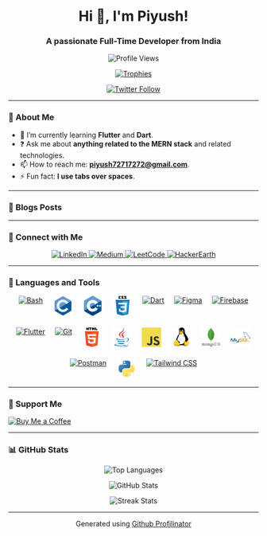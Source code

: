 <h1 align="center">Hi 👋, I'm Piyush!</h1>
<h3 align="center">A passionate Full-Time Developer from India</h3>

<p align="center"> 
  <img src="https://komarev.com/ghpvc/?username=piro-piyush&label=Profile%20views&color=0e75b6&style=flat" alt="Profile Views" />
</p>

<p align="center"> 
  <a href="https://github.com/ryo-ma/github-profile-trophy">
    <img src="https://github-profile-trophy.vercel.app/?username=piro-piyush" alt="Trophies" />
  </a>
</p>

<p align="center">
  <a href="https://x.com/Piiiyuuu_sh" target="_blank">
    <img src="https://img.shields.io/badge/twitter-%2300acee.svg?&style" alt="Twitter Follow" />
  </a>
</p>

---

### 🚀 About Me
- 🌱 I’m currently learning **Flutter** and **Dart**.
- ❓ Ask me about **anything related to the MERN stack** and related technologies.
- 📫 How to reach me: **[piyush72717272@gmail.com](mailto:piyush72717272@gmail.com)**.
- ⚡ Fun fact: **I use tabs over spaces**.

---

### 📝 Blogs Posts
<!-- BLOG-POST-LIST:START -->
<!-- BLOG-POST-LIST:END -->

---

### 🤝 Connect with Me
<p align="center">
  <a href="https://linkedin.com/in/piyush-kumar-112814277" target="_blank">
    <img src="https://raw.githubusercontent.com/rahuldkjain/github-profile-readme-generator/master/src/images/icons/Social/linked-in-alt.svg" alt="LinkedIn" height="30" width="40" />
  </a>
  <a href="https://medium.com/@piyush72717272" target="_blank">
    <img src="https://raw.githubusercontent.com/rahuldkjain/github-profile-readme-generator/master/src/images/icons/Social/medium.svg" alt="Medium" height="30" width="40" />
  </a>
  <a href="https://www.leetcode.com/piro_player_piyush" target="_blank">
    <img src="https://raw.githubusercontent.com/rahuldkjain/github-profile-readme-generator/master/src/images/icons/Social/leet-code.svg" alt="LeetCode" height="30" width="40" />
  </a>
  <a href="https:/https://www.hackerrank.com//piyush72717272" target="_blank">
    <img src="https://raw.githubusercontent.com/rahuldkjain/github-profile-readme-generator/master/src/images/icons/Social/hackerrank.svg" alt="HackerEarth" height="30" width="40" />
  </a>
</p>

---

### 🔧 Languages and Tools
<div align="center" style="display: flex; flex-wrap: wrap; justify-content: center; gap: 20px;"> <!-- Adjusted gap to 20px -->
    <a href="https://www.gnu.org/software/bash/" target="_blank" title="Bash">
      <img src="https://www.vectorlogo.zone/logos/gnu_bash/gnu_bash-icon.svg" alt="Bash" width="40" height="40"/>
    </a>
    <a href="https://www.cprogramming.com/" target="_blank" title="C">
      <img src="https://raw.githubusercontent.com/devicons/devicon/master/icons/c/c-original.svg" alt="C" width="40" height="40"/>
    </a>
    <a href="https://www.w3schools.com/cpp/" target="_blank" title="C++">
      <img src="https://raw.githubusercontent.com/devicons/devicon/master/icons/cplusplus/cplusplus-original.svg" alt="C++" width="40" height="40"/>
    </a>
    <a href="https://www.w3schools.com/css/" target="_blank" title="CSS3">
      <img src="https://raw.githubusercontent.com/devicons/devicon/master/icons/css3/css3-original-wordmark.svg" alt="CSS3" width="40" height="40"/>
    </a>
    <a href="https://dart.dev" target="_blank" title="Dart">
      <img src="https://www.vectorlogo.zone/logos/dartlang/dartlang-icon.svg" alt="Dart" width="40" height="40"/>
    </a>
    <a href="https://www.figma.com/" target="_blank" title="Figma">
      <img src="https://www.vectorlogo.zone/logos/figma/figma-icon.svg" alt="Figma" width="40" height="40"/>
    </a>
    <a href="https://firebase.google.com/" target="_blank" title="Firebase">
      <img src="https://www.vectorlogo.zone/logos/firebase/firebase-icon.svg" alt="Firebase" width="40" height="40"/>
    </a>
    <a href="https://flutter.dev" target="_blank" title="Flutter">
      <img src="https://www.vectorlogo.zone/logos/flutterio/flutterio-icon.svg" alt="Flutter" width="40" height="40"/>
    </a>
    <a href="https://git-scm.com/" target="_blank" title="Git">
      <img src="https://www.vectorlogo.zone/logos/git-scm/git-scm-icon.svg" alt="Git" width="40" height="40"/>
    </a>
    <a href="https://www.w3.org/html/" target="_blank" title="HTML5">
      <img src="https://raw.githubusercontent.com/devicons/devicon/master/icons/html5/html5-original-wordmark.svg" alt="HTML5" width="40" height="40"/>
    </a>
    <a href="https://www.java.com" target="_blank" title="Java">
      <img src="https://raw.githubusercontent.com/devicons/devicon/master/icons/java/java-original.svg" alt="Java" width="40" height="40"/>
    </a>
    <a href="https://developer.mozilla.org/en-US/docs/Web/JavaScript" target="_blank" title="JavaScript">
      <img src="https://raw.githubusercontent.com/devicons/devicon/master/icons/javascript/javascript-original.svg" alt="JavaScript" width="40" height="40"/>
    </a>
    <a href="https://www.linux.org/" target="_blank" title="Linux">
      <img src="https://raw.githubusercontent.com/devicons/devicon/master/icons/linux/linux-original.svg" alt="Linux" width="40" height="40"/>
    </a>
    <a href="https://www.mongodb.com/" target="_blank" title="MongoDB">
      <img src="https://raw.githubusercontent.com/devicons/devicon/master/icons/mongodb/mongodb-original-wordmark.svg" alt="MongoDB" width="40" height="40"/>
    </a>
    <a href="https://www.mysql.com/" target="_blank" title="MySQL">
      <img src="https://raw.githubusercontent.com/devicons/devicon/master/icons/mysql/mysql-original-wordmark.svg" alt="MySQL" width="40" height="40"/>
    </a>
    <a href="https://postman.com" target="_blank" title="Postman">
      <img src="https://www.vectorlogo.zone/logos/getpostman/getpostman-icon.svg" alt="Postman" width="40" height="40"/>
    </a>
    <a href="https://www.python.org" target="_blank" title="Python">
      <img src="https://raw.githubusercontent.com/devicons/devicon/master/icons/python/python-original.svg" alt="Python" width="40" height="40"/>
    </a>
    <a href="https://tailwindcss.com/" target="_blank" title="Tailwind CSS">
      <img src="https://www.vectorlogo.zone/logos/tailwindcss/tailwindcss-icon.svg" alt="Tailwind CSS" width="40" height="40"/>
    </a>
</div>

---

### 💖 Support Me
<p>
  <a href="https://www.buymeacoffee.com/piiiyuuu.sh" target="_blank">
    <img src="https://cdn.buymeacoffee.com/buttons/v2/default-yellow.png" height="50" width="210" alt="Buy Me a Coffee" />
  </a>
</p>

---

### 📊 GitHub Stats
<p align="center">
  <img src="https://github-readme-stats.vercel.app/api/top-langs?username=piro-piyush&show_icons=true&locale=en&layout=compact" alt="Top Languages" />
</p>

<p align="center">
  <img src="https://github-readme-stats.vercel.app/api?username=piro-piyush&show_icons=true&locale=en" alt="GitHub Stats" />
</p>

<p align="center">
  <img src="https://github-readme-streak-stats.herokuapp.com/?user=piro-piyush&" alt="Streak Stats" />
</p>

---

<div align="center">
  <p>Generated using <a href="https://profilinator.rishav.dev/" target="_blank">Github Profilinator</a></p>
</div>
 
